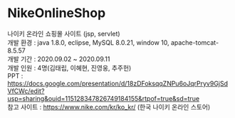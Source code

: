 # NikeOnlineShop
나이키 온라인 쇼핑몰 사이트 (jsp, servlet) <br />
개발 환경 : java 1.8.0, eclipse, MySQL 8.0.21, window 10, apache-tomcat-8.5.57 <br />
개발 기간 : 2020.09.02 ~ 2020.09.11 <br />
개발 인원 : 4명(김태립, 이혜현, 진영웅, 추주헌)<br />
PPT : https://docs.google.com/presentation/d/18zDFoksqqZNPu6oJqrPryv9GjSdVfCWc/edit?usp=sharing&ouid=115128347826749184155&rtpof=true&sd=true <br />
참고 사이트 : https://www.nike.com/kr/ko_kr/ (한국 나이키 온라인 스토어)
